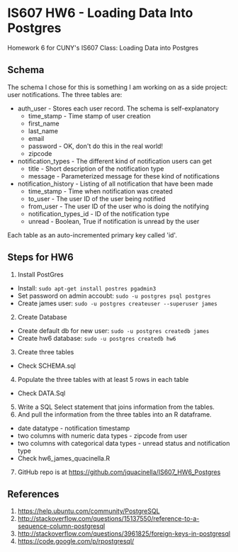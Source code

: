 IS607 HW6 - Loading Data Into Postgres
==================

Homework 6 for CUNY's IS607 Class: Loading Data into Postgres

Schema
------

The schema I chose for this is something I am working on as a side project: user notifications. The three tables are:

* auth_user - Stores each user record. The schema is self-explanatory
  * time_stamp - Time stamp of user creation
  * first_name
  * last_name
  * email
  * password - OK, don't do this in the real world!
  * zipcode 
* notification_types - The different kind of notification users can get
  * title - Short description of the notification type
  * message - Parameterized message for these kind of notifications
* notification_history - Listing of all notification that have been made
  * time_stamp - Time when notification was created
  * to_user - The user ID of the user being notified
  * from_user - The user ID of the user who is doing the notifying
  * notification_types_id - ID of the notification type
  * unread - Boolean, True if notification is unread by the user

Each table as an auto-incremented primary key called 'id'.

Steps for HW6
-------------

1. Install PostGres
  * Install: `sudo apt-get install postres pgadmin3`
  * Set password on admin accoubt: `sudo -u postgres psql postgres`
  * Create james user:  `sudo -u postgres createuser --superuser james`
2. Create Database
  * Create default db for new user: `sudo -u postgres createdb james`
  * Create hw6 database: `sudo -u postgres createdb hw6`
3. Create three tables
  * Check SCHEMA.sql
4. Populate the three tables with at least 5 rows in each table
  * Check DATA.Sql
5. Write a SQL Select statement that joins information from the tables. 
6. And pull the information from the three tables into an R dataframe.
  * date datatype - notification timestamp
  * two columns with numeric data types - zipcode from user
  * two columns with categorical data types - unread status and notification type
  * Check hw6_james_quacinella.R
7. GitHub repo is at https://github.com/jquacinella/IS607_HW6_Postgres

References 
-----------

1. https://help.ubuntu.com/community/PostgreSQL
2. http://stackoverflow.com/questions/15137550/reference-to-a-sequence-column-postgresql
3. http://stackoverflow.com/questions/3961825/foreign-keys-in-postgresql
4. https://code.google.com/p/rpostgresql/
